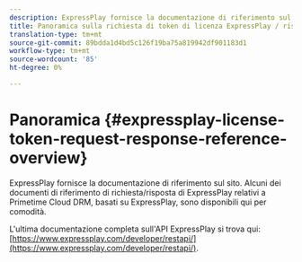 ```yaml
---
description: ExpressPlay fornisce la documentazione di riferimento sul sito. Alcuni dei documenti di riferimento di richiesta/risposta di ExpressPlay relativi a Primetime Cloud DRM, basati su ExpressPlay, sono disponibili qui per comodità.
title: Panoramica sulla richiesta di token di licenza ExpressPlay / risposta
translation-type: tm+mt
source-git-commit: 89bdda1d4bd5c126f19ba75a819942df901183d1
workflow-type: tm+mt
source-wordcount: '85'
ht-degree: 0%

---
```



# Panoramica {#expressplay-license-token-request-response-reference-overview}

ExpressPlay fornisce la documentazione di riferimento sul sito. Alcuni dei documenti di riferimento di richiesta/risposta di ExpressPlay relativi a Primetime Cloud DRM, basati su ExpressPlay, sono disponibili qui per comodità.

L&#39;ultima documentazione completa sull&#39;API ExpressPlay si trova qui: [https://www.expressplay.com/developer/restapi/](https://www.expressplay.com/developer/restapi/).